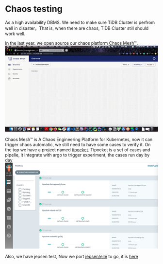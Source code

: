 # Chaos testing

As a high availability DBMS. We need to make sure TiDB Cluster is perfrom well in disaster。That is, when there are chaos, TiDB Cluster still should work well.

In the last year. we open source our chaos platform [Chaos Mesh™](https://github.com/pingcap/chaos-mesh).
![Chaos Mesh™](./static/chaos-mesh.gif)

Chaos Mesh™ is A Chaos Engineering Platform for Kubernetes, now it can trigger chaos automatic,  we still need to have some cases to verify it. On the top we have a project named [tipocket](https://github.com/pingcap/tipocket). Tipocket is a set of cases and pipelie, it integrate with argo to trigger experiment, the cases run day by day
![tipocket](./static/tipocket.png)

Also, we have jepsen test, Now we port [jepsen/elle](https://github.com/jepsen-io/elle) to go, it is [here](https://github.com/pingcap/tipocket/tree/master/pkg/elle)

